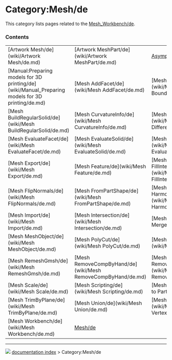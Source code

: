 # Category:Mesh/de
This category lists pages related to the [Mesh_Workbench/de](Mesh_Workbench/de.md).

### Contents

|     |     |     |
| --- | --- | --- |
| [Artwork Mesh/de](wiki/Artwork Mesh/de.md) | [Artwork MeshPart/de](wiki/Artwork MeshPart/de.md) | [Asymptote/de](wiki/Asymptote/de.md) |
| [Manual:Preparing models for 3D printing/de](wiki/Manual_Preparing models for 3D printing/de.md) | [Mesh AddFacet/de](wiki/Mesh AddFacet/de.md) | [Mesh BoundingBox/de](wiki/Mesh BoundingBox/de.md) |
| [Mesh BuildRegularSolid/de](wiki/Mesh BuildRegularSolid/de.md) | [Mesh CurvatureInfo/de](wiki/Mesh CurvatureInfo/de.md) | [Mesh Difference/de](wiki/Mesh Difference/de.md) |
| [Mesh EvaluateFacet/de](wiki/Mesh EvaluateFacet/de.md) | [Mesh EvaluateSolid/de](wiki/Mesh EvaluateSolid/de.md) | [Mesh Evaluation/de](wiki/Mesh Evaluation/de.md) |
| [Mesh Export/de](wiki/Mesh Export/de.md) | [Mesh Feature/de](wiki/Mesh Feature/de.md) | [Mesh FillInteractiveHole/de](wiki/Mesh FillInteractiveHole/de.md) |
| [Mesh FlipNormals/de](wiki/Mesh FlipNormals/de.md) | [Mesh FromPartShape/de](wiki/Mesh FromPartShape/de.md) | [Mesh HarmonizeNormals/de](wiki/Mesh HarmonizeNormals/de.md) |
| [Mesh Import/de](wiki/Mesh Import/de.md) | [Mesh Intersection/de](wiki/Mesh Intersection/de.md) | [Mesh Merge/de](wiki/Mesh Merge/de.md) |
| [Mesh MeshObject/de](wiki/Mesh MeshObject/de.md) | [Mesh PolyCut/de](wiki/Mesh PolyCut/de.md) | [Mesh PolyTrim/de](wiki/Mesh PolyTrim/de.md) |
| [Mesh RemeshGmsh/de](wiki/Mesh RemeshGmsh/de.md) | [Mesh RemoveCompByHand/de](wiki/Mesh RemoveCompByHand/de.md) | [Mesh RemoveComponents/de](wiki/Mesh RemoveComponents/de.md) |
| [Mesh Scale/de](wiki/Mesh Scale/de.md) | [Mesh Scripting/de](wiki/Mesh Scripting/de.md) | [Mesh to Part/de](wiki/Mesh to Part/de.md) |
| [Mesh TrimByPlane/de](wiki/Mesh TrimByPlane/de.md) | [Mesh Union/de](wiki/Mesh Union/de.md) | [Mesh VertexCurvature/de](wiki/Mesh VertexCurvature/de.md) |
| [Mesh Workbench/de](wiki/Mesh Workbench/de.md) | [Mesh/de](wiki/Mesh/de.md) |



---
![](images/Right_arrow.png) [documentation index](../README.md) > Category:Mesh/de
